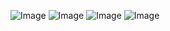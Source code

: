 ![Image](https://github.com/user-attachments/assets/748dbba0-5de5-4ec3-aa47-c924ca8d87f4)
![Image](https://github.com/user-attachments/assets/77c6581b-c1a8-40c7-88b4-cfdc8a2c5ea8)
![Image](https://github.com/user-attachments/assets/46ef6bf4-e76e-4dc1-b9a3-6f3df5e90793)
![Image](https://github.com/user-attachments/assets/f157944a-bde5-4ff1-9e15-03e0cb95312d)
